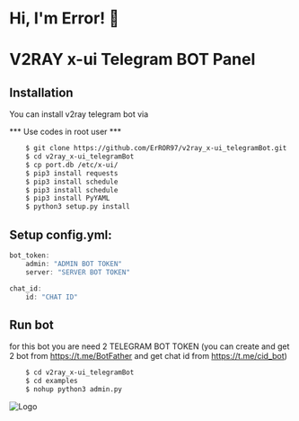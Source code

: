 
# Hi, I'm Error! 👋

V2RAY x-ui Telegram BOT Panel 
====================

## Installation

You can install v2ray telegram bot via

*** Use codes in root user ***

```bash
    $ git clone https://github.com/ErROR97/v2ray_x-ui_telegramBot.git
    $ cd v2ray_x-ui_telegramBot
    $ cp port.db /etc/x-ui/
    $ pip3 install requests
    $ pip3 install schedule
    $ pip3 install schedule
    $ pip3 install PyYAML
    $ python3 setup.py install
```

## Setup config.yml:

```javascript
bot_token:
    admin: "ADMIN BOT TOKEN"
    server: "SERVER BOT TOKEN"

chat_id:
    id: "CHAT ID"
```

## Run bot 
for this bot you are need 2 TELEGRAM BOT TOKEN
(you can create and get 2 bot from https://t.me/BotFather and get chat id from https://t.me/cid_bot)


```bash
    $ cd v2ray_x-ui_telegramBot
    $ cd examples
    $ nohup python3 admin.py
```
![Logo](https://i.postimg.cc/x1qJkwrh/bot.jpg)

